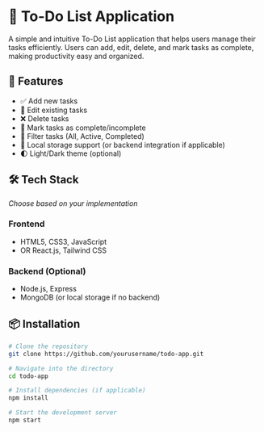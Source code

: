 # 📝 To-Do List Application

A simple and intuitive To-Do List application that helps users manage their tasks efficiently. Users can add, edit, delete, and mark tasks as complete, making productivity easy and organized.

## 🚀 Features

- ✅ Add new tasks
- 📝 Edit existing tasks
- ❌ Delete tasks
- 📌 Mark tasks as complete/incomplete
- 🔄 Filter tasks (All, Active, Completed)
- 💾 Local storage support (or backend integration if applicable)
- 🌓 Light/Dark theme (optional)

## 🛠️ Tech Stack

<em>Choose based on your implementation</em>

### Frontend
- HTML5, CSS3, JavaScript
- OR React.js, Tailwind CSS

### Backend (Optional)
- Node.js, Express
- MongoDB (or local storage if no backend)

## 📦 Installation

```bash
# Clone the repository
git clone https://github.com/yourusername/todo-app.git

# Navigate into the directory
cd todo-app

# Install dependencies (if applicable)
npm install

# Start the development server
npm start
